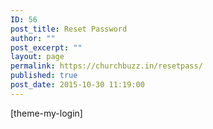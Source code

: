 ```yaml
---
ID: 56
post_title: Reset Password
author: ""
post_excerpt: ""
layout: page
permalink: https://churchbuzz.in/resetpass/
published: true
post_date: 2015-10-30 11:19:00
---
```

[theme-my-login]